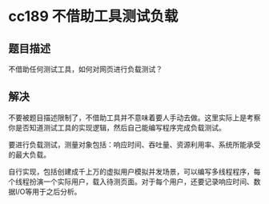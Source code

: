 # cc189 不借助工具测试负载



## 题目描述

不借助任何测试工具，如何对网页进行负载测试？



## 解决

不要被题目描述限制了，不借助工具并不意味着要人手动去做。这里实际上是考察你是否知道测试工具的实现逻辑，然后自己能编写程序完成负载测试。

要进行负载测试，测量对象包括：响应时间、吞吐量、资源利用率、系统所能承受的最大负载。

自行实现，包括创建成千上万的虚拟用户模拟并发场景，可以编写多线程程序，每个线程扮演一个实际用户，载入待测页面。对于每个用户，还要记录响应时间、数据I/O等用于之后分析。